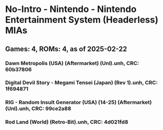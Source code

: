 # No-Intro - Nintendo - Nintendo Entertainment System (Headerless) MIAs
## Games: 4, ROMs: 4, as of 2025-02-22

### Dawn Metropolis (USA) (Aftermarket) (Unl).unh, CRC: 60b37806
### Digital Devil Story - Megami Tensei (Japan) (Rev 1).unh, CRC: 1f694871
### RIG - Random Insult Generator (USA) (14-25) (Aftermarket) (Unl).unh, CRC: 99ce2a88
### Rod Land (World) (Retro-Bit).unh, CRC: 4d021fd8

